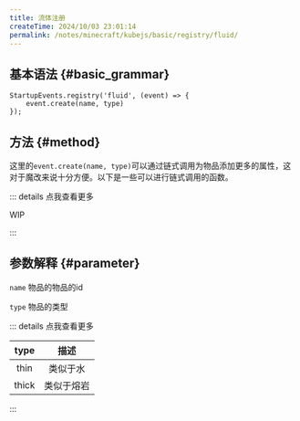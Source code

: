 ```yaml
---
title: 流体注册
createTime: 2024/10/03 23:01:14
permalink: /notes/minecraft/kubejs/basic/registry/fluid/
---
```


## 基本语法 {#basic_grammar}

```JS
StartupEvents.registry('fluid', (event) => {
    event.create(name, type)
});
```

## 方法 {#method}

这里的`event.create(name, type)`可以通过链式调用为物品添加更多的属性，这对于魔改来说十分方便。以下是一些可以进行链式调用的函数。

::: details 点我查看更多

WIP

:::

## 参数解释 {#parameter}

`name` 物品的物品的id

`type` 物品的类型

::: details 点我查看更多

|type|描述|
|:-:|:-:|
|thin|类似于水|
|thick|类似于熔岩|

:::
